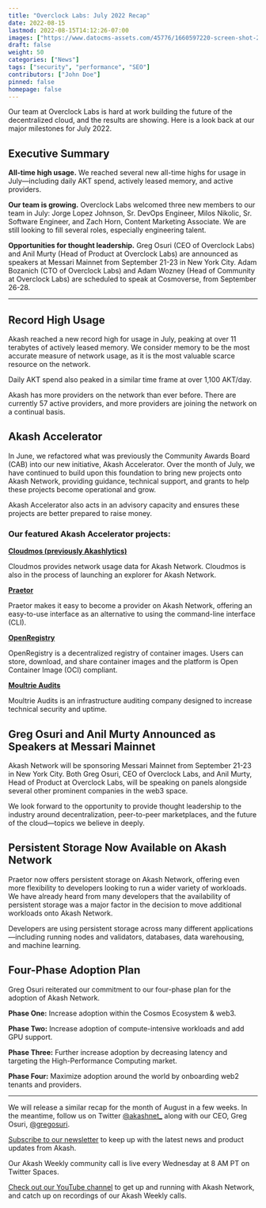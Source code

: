 ```yaml
---
title: "Overclock Labs: July 2022 Recap"
date: 2022-08-15
lastmod: 2022-08-15T14:12:26-07:00
images: ["https://www.datocms-assets.com/45776/1660597220-screen-shot-2022-08-15-at-4-30-56-pm.png"]
draft: false
weight: 50
categories: ["News"]
tags: ["security", "performance", "SEO"]
contributors: ["John Doe"]
pinned: false
homepage: false
---
```

Our team at Overclock Labs is hard at work building the future of the decentralized cloud, and the results are showing. Here is a look back at our major milestones for July 2022. 

Executive Summary
-----------------

**All-time high usage.** We reached several new all-time highs for usage in July—including daily AKT spend, actively leased memory, and active providers.

**Our team is growing.** Overclock Labs welcomed three new members to our team in July: Jorge Lopez Johnson, Sr. DevOps Engineer, Milos Nikolic, Sr. Software Engineer, and Zach Horn, Content Marketing Associate. We are still looking to fill several roles, especially engineering talent. 

**Opportunities for thought leadership.** Greg Osuri (CEO of Overclock Labs) and Anil Murty (Head of Product at Overclock Labs) are announced as speakers at Messari Mainnet from September 21-23 in New York City. Adam Bozanich (CTO of Overclock Labs) and Adam Wozney (Head of Community at Overclock Labs) are scheduled to speak at Cosmoverse, from September 26-28.

* * *

Record High Usage
-----------------

Akash reached a new record high for usage in July, peaking at over 11 terabytes of actively leased memory. We consider memory to be the most accurate measure of network usage, as it is the most valuable scarce resource on the network.

Daily AKT spend also peaked in a similar time frame at over 1,100 AKT/day.

Akash has more providers on the network than ever before. There are currently 57 active providers, and more providers are joining the network on a continual basis.

Akash Accelerator
-----------------

In June, we refactored what was previously the Community Awards Board (CAB) into our new initiative, Akash Accelerator. Over the month of July, we have continued to build upon this foundation to bring new projects onto Akash Network, providing guidance, technical support, and grants to help these projects become operational and grow.

Akash Accelerator also acts in an advisory capacity and ensures these projects are better prepared to raise money.

### Our featured Akash Accelerator projects:

[**Cloudmos (previously Akashlytics)**](https://cloudmos.io/)

Cloudmos provides network usage data for Akash Network. Cloudmos is also in the process of launching an explorer for Akash Network.

[**Praetor**](https://akash.praetorapp.com/auth/login)

Praetor makes it easy to become a provider on Akash Network, offering an easy-to-use interface as an alternative to using the command-line interface (CLI).

[**OpenRegistry**](https://app.openregistry.dev/)

OpenRegistry is a decentralized registry of container images. Users can store, download, and share container images and the platform is Open Container Image (OCI) compliant.

[**Moultrie Audits**](https://www.moultrieaudits.com/)

Moultrie Audits is an infrastructure auditing company designed to increase technical security and uptime.

Greg Osuri and Anil Murty Announced as Speakers at Messari Mainnet
------------------------------------------------------------------

Akash Network will be sponsoring Messari Mainnet from September 21-23 in New York City. Both Greg Osuri, CEO of Overclock Labs, and Anil Murty, Head of Product at Overclock Labs, will be speaking on panels alongside several other prominent companies in the web3 space.

We look forward to the opportunity to provide thought leadership to the industry around decentralization, peer-to-peer marketplaces, and the future of the cloud—topics we believe in deeply. 

Persistent Storage Now Available on Akash Network
-------------------------------------------------

Praetor now offers persistent storage on Akash Network, offering even more flexibility to developers looking to run a wider variety of workloads. We have already heard from many developers that the availability of persistent storage was a major factor in the decision to move additional workloads onto Akash Network.

Developers are using persistent storage across many different applications—including running nodes and validators, databases, data warehousing, and machine learning.

Four-Phase Adoption Plan
------------------------

Greg Osuri reiterated our commitment to our four-phase plan for the adoption of Akash Network. 

**Phase One:** Increase adoption within the Cosmos Ecosystem & web3.

**Phase Two:** Increase adoption of compute-intensive workloads and add GPU support.

**Phase Three:** Further increase adoption by decreasing latency and targeting the High-Performance Computing market.

**Phase Four:** Maximize adoption around the world by onboarding web2 tenants and providers.

* * *

We will release a similar recap for the month of August in a few weeks. In the meantime, follow us on Twitter [@akashnet\_](https://twitter.com/akashnet_) along with our CEO, Greg Osuri, [@gregosuri](https://twitter.com/gregosuri).

[Subscribe to our newsletter](https://akash.network/?newsletter=true) to keep up with the latest news and product updates from Akash.

Our Akash Weekly community call is live every Wednesday at 8 AM PT on Twitter Spaces.

[Check out our YouTube channel](https://www.youtube.com/c/AkashNetwork) to get up and running with Akash Network, and catch up on recordings of our Akash Weekly calls.